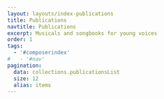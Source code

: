 ```yaml
---
layout: layouts/index-publications
title: Publications
navtitle: Publications
excerpt: Musicals and songbooks for young voices
order: 1
tags:
  - '#composerindex'
#   - '#nav'
pagination:
  data: collections.publicationsList
  size: 12
  alias: items
---
```

